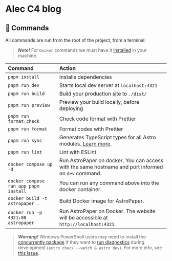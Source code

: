 # Alec C4 blog

## 🧞 Commands

All commands are run from the root of the project, from a terminal:

> **_Note!_** For `Docker` commands we must have it [installed](https://docs.docker.com/engine/install/) in your machine.

| Command                              | Action                                                                                                                           |
| :----------------------------------- | :------------------------------------------------------------------------------------------------------------------------------- |
| `pnpm install`                       | Installs dependencies                                                                                                            |
| `pnpm run dev`                       | Starts local dev server at `localhost:4321`                                                                                      |
| `pnpm run build`                     | Build your production site to `./dist/`                                                                                          |
| `pnpm run preview`                   | Preview your build locally, before deploying                                                                                     |
| `pnpm run format:check`              | Check code format with Prettier                                                                                                  |
| `pnpm run format`                    | Format codes with Prettier                                                                                                       |
| `pnpm run sync`                      | Generates TypeScript types for all Astro modules. [Learn more](https://docs.astro.build/en/reference/cli-reference/#astro-sync). |
| `pnpm run lint`                      | Lint with ESLint                                                                                                                 |
| `docker compose up -d`               | Run AstroPaper on docker, You can access with the same hostname and port informed on `dev` command.                              |
| `docker compose run app pnpm install` | You can run any command above into the docker container.                                                                         |
| `docker build -t astropaper .`       | Build Docker image for AstroPaper.                                                                                               |
| `docker run -p 4321:80 astropaper`   | Run AstroPaper on Docker. The website will be accessible at `http://localhost:4321`.                                             |

> **_Warning!_** Windows PowerShell users may need to install the [concurrently package](https://www.npmjs.com/package/concurrently) if they want to [run diagnostics](https://docs.astro.build/en/reference/cli-reference/#astro-check) during development (`astro check --watch & astro dev`). For more info, see [this issue](https://github.com/satnaing/astro-paper/issues/113).
